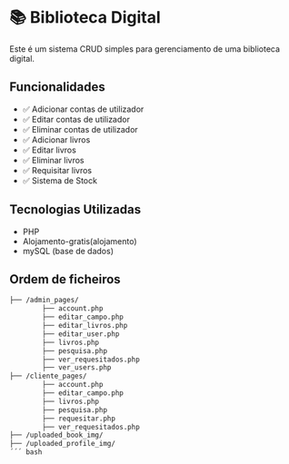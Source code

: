 # 📚 Biblioteca Digital

Este é um sistema CRUD simples para gerenciamento de uma biblioteca digital.

## Funcionalidades

- ✅ Adicionar contas de utilizador
- ✅ Editar contas de utilizador
- ✅ Eliminar contas de utilizador
- ✅ Adicionar livros
- ✅ Editar livros
- ✅ Eliminar livros
- ✅ Requisitar livros
- ✅ Sistema de Stock

## Tecnologias Utilizadas

- PHP
- Alojamento-gratis(alojamento)
- mySQL (base de dados)

## Ordem de ficheiros

``` bash
├── /admin_pages/               
        ├── account.php
        ├── editar_campo.php
        ├── editar_livros.php
        ├── editar_user.php
        ├── livros.php
        ├── pesquisa.php
        ├── ver_requesitados.php
        ├── ver_users.php
├── /cliente_pages/           
        ├── account.php 
        ├── editar_campo.php
        ├── livros.php
        ├── pesquisa.php
        ├── requesitar.php
        ├── ver_requesitados.php
├── /uploaded_book_img/         
├── /uploaded_profile_img/            
´´´ bash
